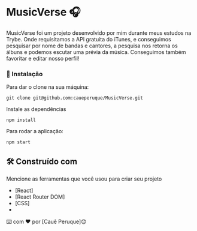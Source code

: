 # MusicVerse 🎧

MusicVerse foi um projeto desenvolvido por mim durante meus estudos na Trybe. Onde requisitamos a API gratuita do iTunes, e conseguimos pesquisar por nome de bandas e cantores, a pesquisa nos retorna os álbuns e podemos escutar uma prévia da música. Conseguimos também favoritar e editar nosso perfil!

### 🔧 Instalação

Para dar o clone na sua máquina:

```
git clone git@github.com:caueperuque/MusicVerse.git
```

Instale as dependências

```
npm install
```

Para rodar a aplicação:

```
npm start
```

## 🛠️ Construído com

Mencione as ferramentas que você usou para criar seu projeto

* [React]
* [React Router DOM]
* [CSS]
* [API do iTunes]: https://performance-partners.apple.com/search-api

⌨️ com ❤️ por [Cauê Peruque]😊
